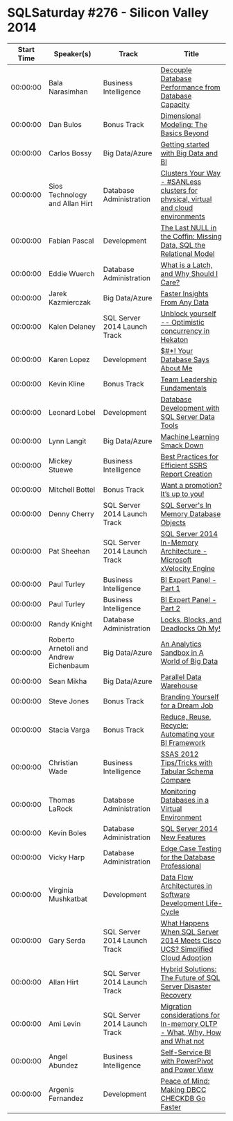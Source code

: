 # SQLSaturday #276 - Silicon Valley 2014
Start Time|Speaker(s)|Track|Title
---|---|---|---
00:00:00|Bala Narasimhan|Business Intelligence|[Decouple Database Performance from Database Capacity](10110.md)
00:00:00|Dan Bulos|Bonus Track|[Dimensional Modeling: The Basics  Beyond ](11103.md)
00:00:00|Carlos Bossy|Big Data/Azure|[Getting started with Big Data and BI](11348.md)
00:00:00|Sios Technology and Allan Hirt|Database Administration|[Clusters Your Way - #SANLess clusters for physical, virtual and cloud environments](12413.md)
00:00:00|Fabian Pascal|Development|[The Last NULL in the Coffin: Missing Data, SQL  the Relational Model](12874.md)
00:00:00|Eddie Wuerch|Database Administration|[What is a Latch, and Why Should I Care?](14116.md)
00:00:00|Jarek Kazmierczak|Big Data/Azure|[Faster Insights From Any Data](15527.md)
00:00:00|Kalen Delaney|SQL Server 2014 Launch Track|[Unblock yourself -- Optimistic concurrency in Hekaton](17846.md)
00:00:00|Karen Lopez|Development|[$#*! Your Database Says About Me](17875.md)
00:00:00|Kevin Kline|Bonus Track|[Team Leadership Fundamentals](18216.md)
00:00:00|Leonard Lobel|Development|[Database Development with SQL Server Data Tools](19071.md)
00:00:00|Lynn Langit|Big Data/Azure|[Machine Learning Smack Down](19323.md)
00:00:00|Mickey Stuewe|Business Intelligence|[Best Practices for Efficient SSRS Report Creation](20392.md)
00:00:00|Mitchell Bottel|Bonus Track|[Want a promotion? It’s up to you!](20838.md)
00:00:00|Denny Cherry|SQL Server 2014 Launch Track|[SQL Server's In Memory Database Objects](21021.md)
00:00:00|Pat Sheehan|SQL Server 2014 Launch Track|[SQL Server 2014 In-Memory Architecture - Microsoft xVelocity Engine](21759.md)
00:00:00|Paul Turley|Business Intelligence|[BI Expert Panel - Part 1](21852.md)
00:00:00|Paul Turley|Business Intelligence|[BI Expert Panel - Part 2](21853.md)
00:00:00|Randy Knight|Database Administration|[Locks, Blocks, and Deadlocks Oh My!](22527.md)
00:00:00|Roberto Arnetoli and Andrew Eichenbaum|Big Data/Azure|[An Analytics Sandbox in A World of Big Data  ](23370.md)
00:00:00|Sean Mikha|Big Data/Azure|[Parallel Data Warehouse](24302.md)
00:00:00|Steve Jones|Bonus Track|[Branding Yourself for a Dream Job](24542.md)
00:00:00|Stacia Varga|Bonus Track|[Reduce, Reuse, Recycle: Automating your BI Framework](24640.md)
00:00:00|Christian Wade|Business Intelligence|[SSAS 2012 Tips/Tricks with Tabular Schema Compare](24847.md)
00:00:00|Thomas LaRock|Database Administration|[Monitoring Databases in a Virtual Environment](25143.md)
00:00:00|Kevin Boles|Database Administration|[SQL Server 2014 New Features](26406.md)
00:00:00|Vicky Harp|Database Administration|[Edge Case Testing for the Database Professional](27402.md)
00:00:00|Virginia Mushkatbat|Development|[Data Flow Architectures in Software Development Life-Cycle](27452.md)
00:00:00|Gary Serda|SQL Server 2014 Launch Track|[What Happens When SQL Server 2014 Meets Cisco UCS? Simplified Cloud Adoption](34648.md)
00:00:00|Allan Hirt|SQL Server 2014 Launch Track|[Hybrid Solutions: The Future of SQL Server Disaster Recovery](9260.md)
00:00:00|Ami Levin|SQL Server 2014 Launch Track|[Migration considerations for In-memory OLTP - What, Why, How and What not](9390.md)
00:00:00|Angel Abundez|Business Intelligence|[Self-Service BI with PowerPivot and Power View](9661.md)
00:00:00|Argenis Fernandez|Development|[Peace of Mind: Making DBCC CHECKDB Go Faster](9759.md)
